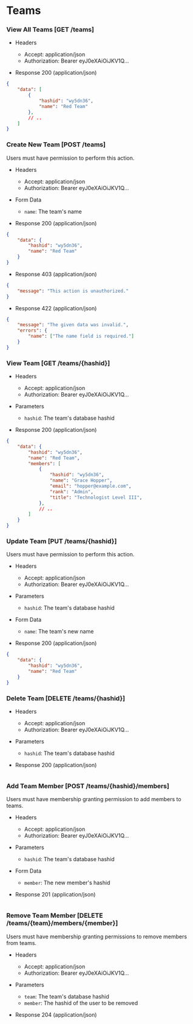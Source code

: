 # Teams

### View All Teams [GET /teams]

+ Headers

    + Accept: application/json
    + Authorization:  Bearer eyJ0eXAiOiJKV1Q...

+ Response 200 (application/json)

```json
{
    "data": [
        {
            "hashid": "wy5dn36",
            "name": "Red Team"
        },
        // ..
    ]
}
```

### Create New Team [POST /teams]

Users must have permission to perform this action.

+ Headers

    + Accept: application/json
    + Authorization:  Bearer eyJ0eXAiOiJKV1Q...

+ Form Data

    + `name`: The team's name

+ Response 200 (application/json)

```json
{
    "data": {
        "hashid": "wy5dn36",
        "name": "Red Team"
    }
}
```

+ Response 403 (application/json)

```json
{
    "message": "This action is unauthorized."
}
```

+ Response 422 (application/json)

```json
{
    "message": "The given data was invalid.",
    "errors": {
        "name": ["The name field is required."]
    }
}
```

### View Team [GET /teams/{hashid}]

+ Headers

    + Accept: application/json
    + Authorization:  Bearer eyJ0eXAiOiJKV1Q...

+ Parameters

    + `hashid`: The team's database hashid

+ Response 200 (application/json)

```json
{
    "data": {
        "hashid": "wy5dn36",
        "name": "Red Team",
        "members": [
            {
                "hashid": "wy5dn36",
                "name": "Grace Hopper",
                "email": "hopper@example.com",
                "rank": "Admin",
                "title": "Technologist Level III",
            },
            // ..
        ]
    }
}
```

### Update Team [PUT /teams/{hashid}]

Users must have permission to perform this action.

+ Headers

    + Accept: application/json
    + Authorization:  Bearer eyJ0eXAiOiJKV1Q...

+ Parameters

    + `hashid`: The team's database hashid

+ Form Data

    + `name`: The team's new name

+ Response 200 (application/json)

```json
{
    "data": {
        "hashid": "wy5dn36",
        "name": "Red Team"
    }
}
```

### Delete Team [DELETE /teams/{hashid}]

+ Headers

    + Accept: application/json
    + Authorization:  Bearer eyJ0eXAiOiJKV1Q...

+ Parameters

    + `hashid`: The team's database hashid

+ Response 200 (application/json)

```json

```

### Add Team Member [POST /teams/{hashid}/members]

Users must have membership granting permission to add members to teams.

+ Headers

    + Accept: application/json
    + Authorization:  Bearer eyJ0eXAiOiJKV1Q...

+ Parameters

    + `hashid`: The team's database hashid

+ Form Data

    + `member`:  The new member's hashid

+ Response 201 (application/json)

```json

```

### Remove Team Member [DELETE /teams/{team}/members/{member}]

Users must have membership granting permissions to remove members from teams.

+ Headers

    + Accept: application/json
    + Authorization:  Bearer eyJ0eXAiOiJKV1Q...

+ Parameters

    + `team`: The team's database hashid
    + `member`: The hashid of the user to be removed

+ Response 204 (application/json)

```json

```
